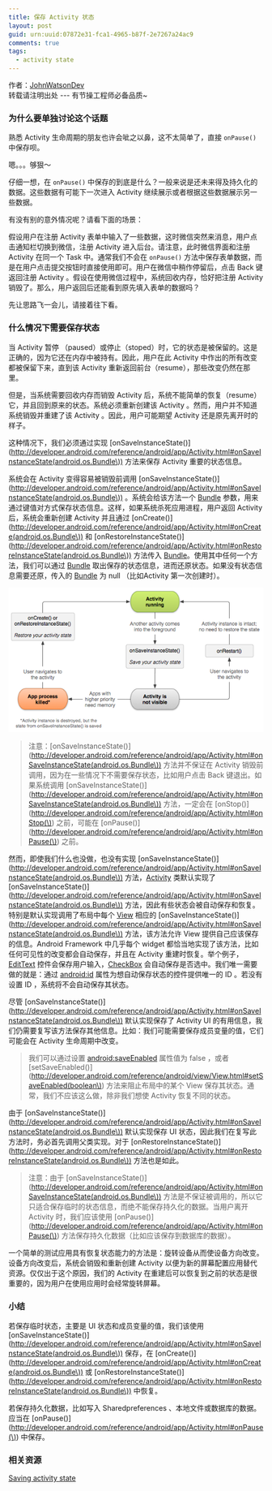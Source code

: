 ```yaml
---
title: 保存 Activity 状态
layout: post
guid: urn:uuid:07872e31-fca1-4965-b87f-2e7267a24ac9
comments: true
tags:
  - activity state
---
```


作者：[JohnWatsonDev](http://www.johnwatsondev.com)  
转载请注明出处 --- 有节操工程师必备品质~

### 为什么要单独讨论这个话题

熟悉 Activity 生命周期的朋友也许会呲之以鼻，这不太简单了，直接 `onPause()` 中保存呗。

嗯。。。够狠～

仔细一想，在 `onPause()` 中保存的到底是什么？一般来说是还未来得及持久化的数据。这些数据有可能下一次进入 Activity 继续展示或者根据这些数据展示另一些数据。

有没有别的意外情况呢？请看下面的场景：

假设用户在注册 Activity 表单中输入了一些数据，这时微信突然来消息，用户点击通知栏切换到微信，注册 Activity 进入后台。请注意，此时微信界面和注册 Activity 在同一个 Task 中。通常我们不会在 `onPause()` 方法中保存表单数据，而是在用户点击提交按钮时直接使用即可。用户在微信中稍作停留后，点击 Back 键返回注册 Activity 。假设在使用微信过程中，系统回收内存，恰好把注册 Activity 销毁了。那么，用户返回后还能看到原先填入表单的数据吗？

先让思路飞一会儿，请接着往下看。

### 什么情况下需要保存状态

当 Activity 暂停 （paused）或停止（stoped）时，它的状态是被保留的。这是正确的，因为它还在内存中被持有。因此，用户在此 Activity 中作出的所有改变都被保留下来，直到该 Activity 重新返回前台（resume），那些改变仍然在那里。

但是，当系统需要回收内存而销毁 Activity 后，系统不能简单的恢复（resume）它，并且回到原来的状态。系统必须重新创建该 Activity 。然而，用户并不知道系统销毁并重建了该 Activity 。因此，用户可能期望 Activity 还是原先离开时的样子。

这种情况下，我们必须通过实现 [onSaveInstanceState()](http://developer.android.com/reference/android/app/Activity.html#onSaveInstanceState(android.os.Bundle\)) 方法来保存 Activity 重要的状态信息。

系统会在 Activity 变得容易被销毁前调用 [onSaveInstanceState()](http://developer.android.com/reference/android/app/Activity.html#onSaveInstanceState(android.os.Bundle\)) 。系统会给该方法一个 [Bundle](http://developer.android.com/reference/android/os/Bundle.html) 参数，用来通过键值对方式保存状态信息。这样，如果系统杀死应用进程，用户返回 Activity 后，系统会重新创建 Activity 并且通过 [onCreate()](http://developer.android.com/reference/android/app/Activity.html#onCreate(android.os.Bundle\)) 和 [onRestoreInstanceState()](http://developer.android.com/reference/android/app/Activity.html#onRestoreInstanceState(android.os.Bundle\)) 方法传入 [Bundle](http://developer.android.com/reference/android/os/Bundle.html)。使用其中任何一个方法，我们可以通过 [Bundle](http://developer.android.com/reference/android/os/Bundle.html) 取出保存的状态信息，进而还原状态。如果没有状态信息需要还原，传入的 [Bundle](http://developer.android.com/reference/android/os/Bundle.html) 为 null （比如Activity 第一次创建时）。


![restore_instance](/media/files/2016/01/18/restore_instance.png)

> 注意：[onSaveInstanceState()](http://developer.android.com/reference/android/app/Activity.html#onSaveInstanceState(android.os.Bundle\)) 方法并不保证在 Activity 销毁前调用，因为在一些情况下不需要保存状态，比如用户点击 Back 键退出。如果系统调用 [onSaveInstanceState()](http://developer.android.com/reference/android/app/Activity.html#onSaveInstanceState(android.os.Bundle\)) 方法，一定会在 [onStop()](http://developer.android.com/reference/android/app/Activity.html#onStop(\)) 之前，可能在 [onPause()](http://developer.android.com/reference/android/app/Activity.html#onPause(\)) 之前。

然而，即使我们什么也没做，也没有实现 [onSaveInstanceState()](http://developer.android.com/reference/android/app/Activity.html#onSaveInstanceState(android.os.Bundle\)) 方法，[Activity](http://developer.android.com/reference/android/app/Activity.html) 类默认实现了 [onSaveInstanceState()](http://developer.android.com/reference/android/app/Activity.html#onSaveInstanceState(android.os.Bundle\)) 方法，因此有些状态会被自动保存和恢复。特别是默认实现调用了布局中每个 [View](http://developer.android.com/reference/android/view/View.html) 相应的 [onSaveInstanceState()](http://developer.android.com/reference/android/app/Activity.html#onSaveInstanceState(android.os.Bundle\)) 方法，该方法允许 View 提供自己应该保存的信息。Android Framework 中几乎每个 widget 都恰当地实现了该方法，比如任何可见性的改变都会自动保存，并且在 Activity 重建时恢复。举个例子，[EditText](http://developer.android.com/reference/android/widget/EditText.html) 控件会保存用户输入，[CheckBox](http://developer.android.com/reference/android/widget/CheckBox.html) 会自动保存是否选中。我们唯一需要做的就是：通过 [android:id](http://developer.android.com/guide/topics/resources/layout-resource.html#idvalue) 属性为想自动保存状态的控件提供唯一的 ID 。若没有设置 ID ，系统将不会自动保存其状态。

尽管 [onSaveInstanceState()](http://developer.android.com/reference/android/app/Activity.html#onSaveInstanceState(android.os.Bundle\)) 默认实现保存了 Activity UI 的有用信息，我们仍需要复写该方法保存其他信息。比如：我们可能需要保存成员变量的值，它们可能会在 Activity 生命周期中改变。

> 我们可以通过设置 [android:saveEnabled](http://developer.android.com/reference/android/R.attr.html#saveEnabled) 属性值为 false ，或者 [setSaveEnabled()](http://developer.android.com/reference/android/view/View.html#setSaveEnabled(boolean\)) 方法来阻止布局中的某个 View 保存其状态。通常，我们不应该这么做，除非我们想使 Activity 恢复不同的状态。

由于 [onSaveInstanceState()](http://developer.android.com/reference/android/app/Activity.html#onSaveInstanceState(android.os.Bundle\)) 默认实现保存 UI 状态，因此我们在复写此方法时，务必首先调用父类实现。对于 [onRestoreInstanceState()](http://developer.android.com/reference/android/app/Activity.html#onRestoreInstanceState(android.os.Bundle\)) 方法也是如此。

> 注意：由于 [onSaveInstanceState()](http://developer.android.com/reference/android/app/Activity.html#onSaveInstanceState(android.os.Bundle\)) 方法是不保证被调用的，所以它只适合保存临时的状态信息，而绝不能保存持久化的数据。当用户离开 Activity 时，我们应该使用 [onPause()](http://developer.android.com/reference/android/app/Activity.html#onPause(\)) 方法保存持久化数据（比如应该保存到数据库的数据）。

一个简单的测试应用具有恢复状态能力的方法是：旋转设备从而使设备方向改变。设备方向改变后，系统会销毁和重新创建 Activity 以便为新的屏幕配置应用替代资源。仅仅出于这个原因，我们的 Activity 在重建后可以恢复到之前的状态是很重要的，因为用户在使用应用时会经常旋转屏幕。

### 小结

若保存临时状态，主要是 UI 状态和成员变量的值，我们该使用 [onSaveInstanceState()](http://developer.android.com/reference/android/app/Activity.html#onSaveInstanceState(android.os.Bundle\)) 保存，在 [onCreate()](http://developer.android.com/reference/android/app/Activity.html#onCreate(android.os.Bundle\)) 或 [onRestoreInstanceState()](http://developer.android.com/reference/android/app/Activity.html#onRestoreInstanceState(android.os.Bundle\)) 中恢复。

若保存持久化数据，比如写入 Sharedpreferences 、本地文件或数据库的数据。应当在 [onPause()](http://developer.android.com/reference/android/app/Activity.html#onPause(\)) 中保存。

### 相关资源

[Saving activity state](http://developer.android.com/guide/components/activities.html#SavingActivityState)
